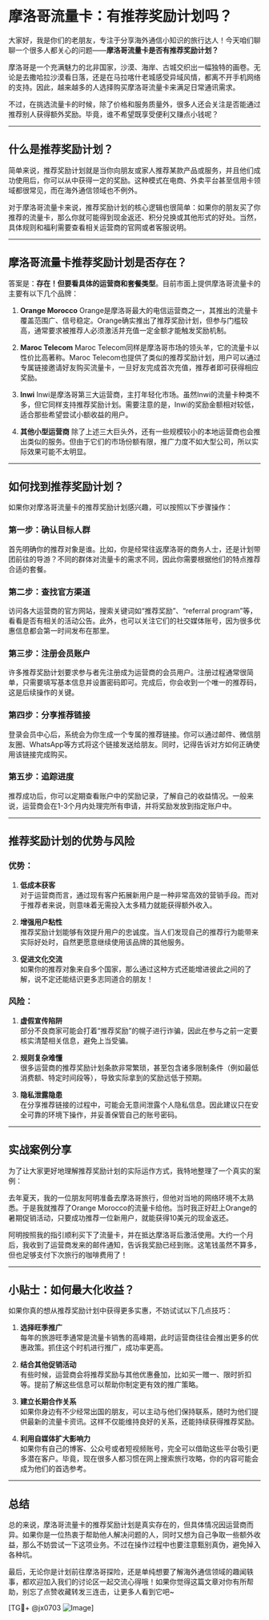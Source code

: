 # 摩洛哥流量卡：有推荐奖励计划吗？

大家好，我是你们的老朋友，专注于分享海外通信小知识的旅行达人！今天咱们聊聊一个很多人都关心的问题——**摩洛哥流量卡是否有推荐奖励计划？**

摩洛哥是一个充满魅力的北非国家，沙漠、海岸、古城交织出一幅独特的画卷。无论是去撒哈拉沙漠看日落，还是在马拉喀什老城感受异域风情，都离不开手机网络的支持。因此，越来越多的人选择购买摩洛哥流量卡来满足日常通讯需求。

不过，在挑选流量卡的时候，除了价格和服务质量外，很多人还会关注是否能通过推荐别人获得额外奖励。毕竟，谁不希望既享受便利又赚点小钱呢？

---

## 什么是推荐奖励计划？

简单来说，推荐奖励计划就是当你向朋友或家人推荐某款产品或服务，并且他们成功使用后，你可以从中获得一定的奖励。这种模式在电商、外卖平台甚至信用卡领域都很常见，而在海外通信领域也不例外。

对于摩洛哥流量卡来说，推荐奖励计划的核心逻辑也很简单：如果你的朋友买了你推荐的流量卡，那么你就可能得到现金返还、积分兑换或其他形式的好处。当然，具体规则和福利需要查看相关运营商的官网或者客服说明。

---

## 摩洛哥流量卡推荐奖励计划是否存在？

答案是：**存在！但要看具体的运营商和套餐类型**。目前市面上提供摩洛哥流量卡的主要有以下几个品牌：

1. **Orange Morocco**
   Orange是摩洛哥最大的电信运营商之一，其推出的流量卡覆盖范围广、信号稳定。Orange确实推出了推荐奖励计划，但参与门槛较高，通常要求被推荐人必须激活并充值一定金额才能触发奖励机制。

2. **Maroc Telecom**
   Maroc Telecom同样是摩洛哥市场的领头羊，它的流量卡以性价比高著称。Maroc Telecom也提供了类似的推荐奖励计划，用户可以通过专属链接邀请好友购买流量卡，一旦好友完成首次充值，推荐者即可获得相应奖励。

3. **Inwi**
   Inwi是摩洛哥第三大运营商，主打年轻化市场。虽然Inwi的流量卡种类不多，但它同样支持推荐奖励计划。需要注意的是，Inwi的奖励金额相对较低，适合那些希望尝试小额收益的用户。

4. **其他小型运营商**
   除了上述三大巨头外，还有一些规模较小的本地运营商也会推出类似的服务。但由于它们的市场份额有限，推广力度不如大型公司，所以实际效果可能不太明显。

---

## 如何找到推荐奖励计划？

如果你对摩洛哥流量卡的推荐奖励计划感兴趣，可以按照以下步骤操作：

### 第一步：确认目标人群
首先明确你的推荐对象是谁。比如，你是经常往返摩洛哥的商务人士，还是计划带团前往的导游？不同的群体对流量卡的需求不同，因此你需要根据他们的特点推荐合适的套餐。

### 第二步：查找官方渠道
访问各大运营商的官方网站，搜索关键词如“推荐奖励”、“referral program”等，看看是否有相关的活动公告。此外，也可以关注它们的社交媒体账号，因为很多优惠信息都会第一时间发布在那里。

### 第三步：注册会员账户
许多推荐奖励计划要求参与者先注册成为运营商的会员用户。注册过程通常很简单，只需要填写基本信息并设置密码即可。完成后，你会收到一个唯一的推荐码，这是后续操作的关键。

### 第四步：分享推荐链接
登录会员中心后，系统会为你生成一个专属的推荐链接。你可以通过邮件、微信朋友圈、WhatsApp等方式将这个链接发送给朋友。同时，记得告诉对方如何正确使用该链接完成购买。

### 第五步：追踪进度
推荐成功后，你可以定期查看账户中的奖励记录，了解自己的收益情况。一般来说，运营商会在1-3个月内处理完所有申请，并将奖励发放到指定账户中。

---

## 推荐奖励计划的优势与风险

### 优势：
1. **低成本获客**  
   对于运营商而言，通过现有客户拓展新用户是一种非常高效的营销手段。而对于推荐者来说，则意味着无需投入太多精力就能获得额外收入。
   
2. **增强用户粘性**  
   推荐奖励计划能够有效提升用户的忠诚度。当人们发现自己的推荐行为能带来实际好处时，自然更愿意继续使用该品牌的其他服务。

3. **促进文化交流**  
   如果你的推荐对象来自多个国家，那么通过这种方式还能增进彼此之间的了解，说不定还能结识更多志同道合的朋友！

### 风险：
1. **虚假宣传陷阱**  
   部分不良商家可能会打着“推荐奖励”的幌子进行诈骗，因此在参与之前一定要核实清楚相关信息，避免上当受骗。

2. **规则复杂难懂**  
   很多运营商的推荐奖励计划条款非常繁琐，甚至包含诸多限制条件（例如最低消费额、特定时间段等），导致实际拿到的奖励远低于预期。

3. **隐私泄露隐患**  
   在分享推荐链接的过程中，可能会无意间泄露个人隐私信息。因此建议只在安全可靠的环境下操作，并妥善保管自己的账号密码。

---

## 实战案例分享

为了让大家更好地理解推荐奖励计划的实际运作方式，我特地整理了一个真实的案例：

去年夏天，我的一位朋友阿明准备去摩洛哥旅行，但他对当地的网络环境不太熟悉。于是我就推荐了Orange Morocco的流量卡给他。当时我正好赶上Orange的暑期促销活动，只要成功推荐一位新用户，就能获得10美元的现金返还。

阿明按照我的指引顺利买下了流量卡，并在抵达摩洛哥后激活使用。大约一个月后，我收到了运营商发来的邮件通知，告诉我奖励已经到账。这笔钱虽然不算多，但也足够支付下次旅行的咖啡费用了！

---

## 小贴士：如何最大化收益？

如果你真的想从推荐奖励计划中获得更多实惠，不妨试试以下几点技巧：

1. **选择旺季推广**  
   每年的旅游旺季通常是流量卡销售的高峰期，此时运营商往往会推出更多的优惠政策。抓住这个时机进行推广，成功率更高。

2. **结合其他促销活动**  
   有些时候，运营商会将推荐奖励与其他优惠叠加，比如买一赠一、限时折扣等。提前了解这些信息可以帮助你制定更有效的推广策略。

3. **建立长期合作关系**  
   如果你身边有不少经常出国的朋友，可以主动与他们保持联系，随时为他们提供最新的流量卡资讯。这样不仅能维持良好的关系，还能持续获得推荐奖励。

4. **利用自媒体扩大影响力**  
   如果你有自己的博客、公众号或者短视频账号，完全可以借助这些平台吸引更多潜在客户。毕竟，现在很多人都习惯在网上搜索旅行攻略，你的内容可能会成为他们的首选参考。

---

## 总结

总的来说，摩洛哥流量卡的推荐奖励计划是真实存在的，但具体情况因运营商而异。如果你是一位热衷于帮助他人解决问题的人，同时又想为自己争取一些额外收益，那么不妨尝试一下这项业务。不过在操作过程中也要注意甄别真伪，避免掉入各种坑。

最后，无论你是计划前往摩洛哥探险，还是单纯想要了解海外通信领域的趣闻轶事，都欢迎加入我们的讨论区一起交流心得哦！如果你觉得这篇文章对你有所帮助，别忘了点赞收藏转发三连击，让更多人看到它吧~

[TG💪+ @jx0703 ![Image](https://github.com/user-attachments/assets/dbca1d08-cadb-493c-b0ec-ad6f7a83f270)]